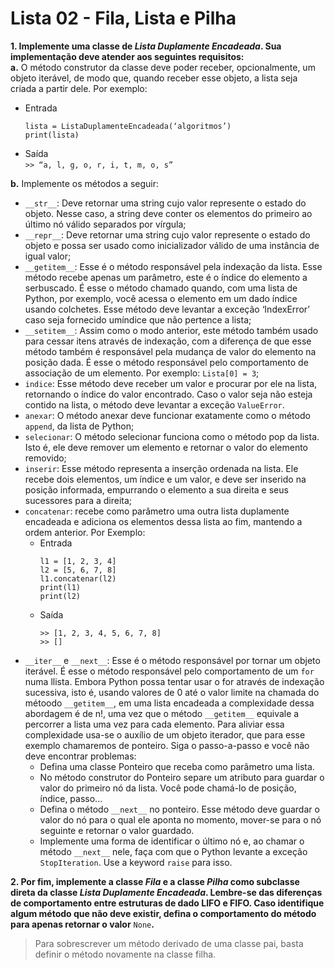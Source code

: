 # Lista 02 - Fila, Lista e Pilha

**1. Implemente uma classe de _Lista Duplamente Encadeada_. Sua implementação deve atender aos seguintes requisitos:**  
**a.** O método construtor da classe deve poder receber, opcionalmente, um objeto iterável, de modo que, quando receber esse objeto, a lista seja criada a partir dele. Por exemplo:
  * Entrada  
    ```
    lista = ListaDuplamenteEncadeada(‘algoritmos’)  
    print(lista)
    ```
  * Saída  
  ```>> “a, l, g, o, r, i, t, m, o, s”```  
  
 **b.** Implemente os métodos a seguir:  
   * ```__str__```: Deve retornar uma string cujo valor represente o estado do objeto. Nesse caso, a string deve conter os elementos do primeiro ao último nó válido separados por vírgula;
   * ```__repr__```: Deve retornar uma string cujo valor represente o estado do objeto e possa ser usado como inicializador válido de uma instância de igual valor;
   * ```__getitem__```: Esse é o método responsável pela indexação da lista. Esse método recebe apenas um parâmetro, este é o índice do elemento a serbuscado. É esse o método chamado quando, com uma lista de Python, por exemplo, você acessa o elemento em um dado índice usando colchetes. Esse método deve levantar a exceção ‘IndexError’ caso seja fornecido umíndice que não pertence a lista;
   * ```__setitem__```: Assim como o modo anterior, este método também usado para cessar itens através de indexação, com a diferença de que esse método também é responsável pela mudança de valor do elemento na posição dada. É esse o método responsável pelo comportamento de associação de um elemento. Por exemplo: ```Lista[0] = 3```;  
   * ```indice```: Esse método deve receber um valor e procurar por ele na lista, retornando o índice do valor encontrado. Caso o valor seja não esteja contido na lista, o método deve levantar a exceção ```ValueError```.
   * ```anexar```: O método anexar deve funcionar exatamente como o método ```append```, da lista de Python;
   * ```selecionar```: O método selecionar funciona como o método pop da lista. Isto é, ele deve remover um elemento e retornar o valor do elemento removido;
   * ```inserir```: Esse método representa a inserção ordenada na lista. Ele recebe dois elementos, um índice e um valor, e deve ser inserido na posição informada, empurrando o elemento a sua direita e seus sucessores para a direita;
   * ```concatenar```: recebe como parâmetro uma outra lista duplamente encadeada e adiciona os elementos dessa lista ao fim, mantendo a ordem anterior. Por Exemplo:  
      * Entrada
        ```
        l1 = [1, 2, 3, 4]
        l2 = [5, 6, 7, 8]
        l1.concatenar(l2)
        print(l1)
        print(l2)
        ```
      * Saída
        ```
        >> [1, 2, 3, 4, 5, 6, 7, 8]
        >> []
        ```   
   * ```__iter__``` e ```__next__```: Esse é o método responsável por tornar um objeto iterável. É esse o método responsável pelo comportamento de um ```for``` numa llista. Embora Python possa tentar usar o for através de indexação sucessiva, isto é, usando valores de 0 até o valor limite na chamada do métoodo ```__getitem__```, em uma lista encadeada a complexidade dessa abordagem é de n!, uma vez que o método ```__getitem__``` equivale a percorrer a lista uma vez para cada elemento. Para aliviar essa complexidade usa-se o auxílio de um objeto iterador, que para esse exemplo chamaremos de ponteiro. Siga o passo-a-passo e você não deve encontrar problemas:
      * Defina uma classe Ponteiro que receba como parâmetro uma lista.
      * No método construtor do Ponteiro separe um atributo para guardar o valor do primeiro nó da lista. Você pode chamá-lo de posição, índice, passo...
      * Defina o método ```__next__``` no ponteiro. Esse método deve guardar o valor do nó para o qual ele aponta no momento, mover-se para o nó seguinte e retornar o valor guardado.
      * Implemente uma forma de identificar o último nó e, ao chamar o método ```__next__``` nele, faça com que o Python levante a exceção
```StopIteration```. Use a keyword ```raise``` para isso.  

**2. Por fim, implemente a classe _Fila_ e a classe _Pilha_ como subclasse direta da classe _Lista Duplamente Encadeada_. Lembre-se das diferenças de comportamento entre estruturas de dado LIFO e FIFO. Caso identifique algum método que não deve existir, defina o comportamento do método para apenas retornar o valor** ```None```**.**  
> Para sobrescrever um método derivado de uma classe pai, basta definir o método novamente na classe filha.
